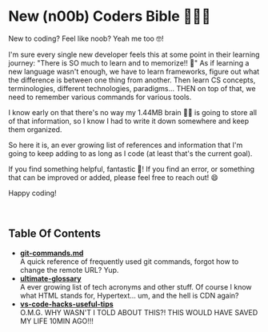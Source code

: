 # New (n00b) Coders Bible 📔📖📓

New to coding? Feel like noob? Yeah me too 🤓!

I'm sure every single new developer feels this at some point in their learning journey: "There is SO much to learn and to memorize!! 🤯" As if learning a new language wasn't enough, we have to learn frameworks, figure out what the difference is between one thing from another. Then learn CS concepts, terminologies, different technologies, paradigms... THEN on top of that, we need to remember various commands for various tools. 

I know early on that there's no way my 1.44MB brain 💾🧠 is going to store all of that information, so I know I had to write it down somewhere and keep them organized.

So here it is, an ever growing list of references and information that I'm going to keep adding to as long as I code (at least that's the current goal).

If you find something helpful, fantastic 🤩! If you find an error, or something that can be improved or added, please feel free to reach out! 😄

Happy coding! 

</br>

## Table Of Contents
- [**git-commands.md**](https://github.com/buudee625/new-coders-bible/blob/main/git-commands.md) </br>
A quick reference of frequently used git commands, forgot how to change the remote URL? Yup. </br>
- [**ultimate-glossary**](https://github.com/buudee625/new-coders-bible/blob/main/ultimate-glossary.md) </br>
A ever growing list of tech acronyms and other stuff. Of course I know what HTML stands for, Hypertext... um, and the hell is CDN again? </br>
- [**vs-code-hacks-useful-tips**](https://github.com/buudee625/new-coders-bible/blob/main/vs-code-hacks-useful-tips.md)</br>
O.M.G. WHY WASN'T I TOLD ABOUT THIS?! THIS WOULD HAVE SAVED MY LIFE 10MIN AGO!!! </br>
